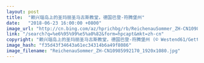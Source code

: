 ```yaml
---
layout: post
title:  "赖兴瑙岛上的圣玛丽圣马古斯教堂，德国巴登-符腾堡州"
date:   "2018-06-23 16:00:00 +0800"
image_url: "http://cn.bing.com/az/hprichbg/rb/ReichenauSommer_ZH-CN10985992170_1920x1080.jpg"
link: "/search?q=%e6%95%99%e5%a0%82&form=hpcapt&mkt=zh-cn"
copyright: "赖兴瑙岛上的圣玛丽圣马古斯教堂，德国巴登-符腾堡州 (© Westend61/Getty Images)"
image_hash: "f35d43f34643a61ec34314b6a49f8086"
image_filename: "ReichenauSommer_ZH-CN10985992170_1920x1080.jpg"
---
```

